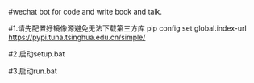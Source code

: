 #wechat bot for code and write book and talk.

#1.请先配置好镜像源避免无法下载第三方库
pip config set global.index-url  https://pypi.tuna.tsinghua.edu.cn/simple/  

#2.启动setup.bat

#3.启动run.bat
